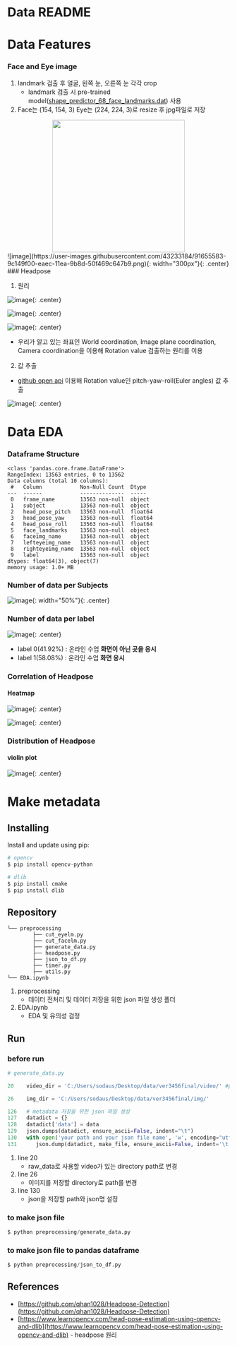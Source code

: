 # Data README

# Data Features

### Face and Eye image

1. landmark 검출 후 얼굴, 왼쪽 눈, 오른쪽 눈 각각 crop
    - landmark 검출 시 pre-trained model([shape_predictor_68_face_landmarks.dat](http://dlib.net/files/shape_predictor_68_face_landmarks.dat.bz2)) 사용
2. Face는 (154, 154, 3) Eye는 (224, 224, 3)로 resize 후 jpg파일로 저장

<center><img src="/https://user-images.githubusercontent.com/43233184/91655583-9c149f00-eaec-11ea-9b8d-50f469c647b9.png){: width="300px"}{: .center" width="300" height="300"></center>
![image](https://user-images.githubusercontent.com/43233184/91655583-9c149f00-eaec-11ea-9b8d-50f469c647b9.png){: width="300px"}{: .center}
### Headpose

1. 원리

![image](https://user-images.githubusercontent.com/43233184/91655590-aa62bb00-eaec-11ea-8a0e-faec947e75e6.png){: .center}

![image](https://user-images.githubusercontent.com/43233184/91655593-afc00580-eaec-11ea-945d-54e9f4f5ff21.png){: .center}

![image](https://user-images.githubusercontent.com/43233184/91655597-b2225f80-eaec-11ea-9732-5df31ee66176.png){: .center}

- 우리가 알고 있는 좌표인 World coordination, Image plane coordination, Camera coordination을 이용해 Rotation value 검출하는 원리를 이용

2. 값 추출

- [github open api](https://github.com/qhan1028/Headpose-Detection) 이용해 Rotation value인 pitch-yaw-roll(Euler angles) 값 추출

![image](https://user-images.githubusercontent.com/43233184/91655601-b9e20400-eaec-11ea-80ae-e31bef55f7ee.png){: .center}

# Data EDA

### Dataframe Structure

```
<class 'pandas.core.frame.DataFrame'>
RangeIndex: 13563 entries, 0 to 13562
Data columns (total 10 columns):
 #   Column            Non-Null Count  Dtype  
---  ------            --------------  -----  
 0   frame_name        13563 non-null  object 
 1   subject           13563 non-null  object 
 2   head_pose_pitch   13563 non-null  float64
 3   head_pose_yaw     13563 non-null  float64
 4   head_pose_roll    13563 non-null  float64
 5   face_landmarks    13563 non-null  object 
 6   faceimg_name      13563 non-null  object 
 7   lefteyeimg_name   13563 non-null  object 
 8   righteyeimg_name  13563 non-null  object 
 9   label             13563 non-null  object 
dtypes: float64(3), object(7)
memory usage: 1.0+ MB
```

### Number of data per Subjects

![image](https://user-images.githubusercontent.com/43233184/91655608-bfd7e500-eaec-11ea-92c3-6cdb6859c550.png){: width="50%"}{: .center}
### Number of data per label

![image](https://user-images.githubusercontent.com/43233184/91655612-c23a3f00-eaec-11ea-9331-f461c35870ff.png){: .center}

- label 0(41.92%) : 온라인 수업 **화면이 아닌 곳을 응시**
- label 1(58.08%) : 온라인 수업 **화면 응시**

### Correlation of Headpose

#### Heatmap

![image](https://user-images.githubusercontent.com/43233184/91655614-c5352f80-eaec-11ea-94cb-2b4df370cb62.png){: .center}

![image](https://user-images.githubusercontent.com/43233184/91655617-c7978980-eaec-11ea-8add-b4da5af999b3.png){: .center}

### Distribution of Headpose

#### violin plot

![image](https://user-images.githubusercontent.com/43233184/91655618-cb2b1080-eaec-11ea-9b51-c1130febaa4b.png){: .center}

# Make metadata

## Installing

Install and update using pip:

```python
# opencv
$ pip install opencv-python

# dlib
$ pip install cmake
$ pip install dlib 
```

## Repository

```
└── preprocessing
        ├── cut_eyelm.py
        ├── cut_facelm.py
        ├── generate_data.py
        ├── headpose.py
        ├── json_to_df.py
        ├── timer.py
        ├── utils.py
└── EDA.ipynb
```

1. preprocessing
    - 데이터 전처리 및 데이터 저장을 위한 json 파일 생성 폴더
2. EDA.ipynb
    - EDA 및 유의성 검정

## Run

### before run

```python
# generate_data.py

20    video_dir = 'C:/Users/sodaus/Desktop/data/ver3456final/video/' #path of video dir

26    img_dir = 'C:/Users/sodaus/Desktop/data/ver3456final/img/'

126   # metadata 저장을 위한 json 파일 생성 
127   datadict = {}
128   datadict['data'] = data 
129   json.dumps(datadict, ensure_ascii=False, indent="\t")
130   with open('your path and your json file name', 'w', encoding="utf-8") as make_file:
131      json.dump(datadict, make_file, ensure_ascii=False, indent='\t')
```

1. line 20
    - raw_data로 사용할 video가 있는 directory path로 변경
2. line 26
    - 이미지를 저장할 directory로 path를 변경
3. line 130
    - json을 저장할 path와 json명 설정

### to make json file

```python
$ python preprocessing/generate_data.py
```

### to make json file to pandas dataframe

```python
$ python preprocessing/json_to_df.py
```

## References

- [https://github.com/qhan1028/Headpose-Detection](https://github.com/qhan1028/Headpose-Detection)
- [https://www.learnopencv.com/head-pose-estimation-using-opencv-and-dlib](https://www.learnopencv.com/head-pose-estimation-using-opencv-and-dlib) - headpose 원리
